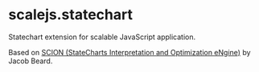 scalejs.statechart
==================

Statechart extension for scalable JavaScript application. 

Based on [SCION (StateCharts Interpretation and Optimization eNgine)](https://github.com/jbeard4/SCION) by Jacob Beard.

